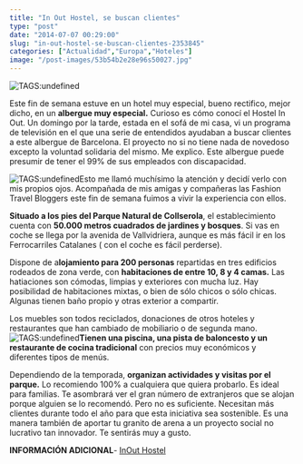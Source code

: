 ```yaml
---
title: "In Out Hostel, se buscan clientes"
type: "post"
date: "2014-07-07 00:29:00"
slug: "in-out-hostel-se-buscan-clientes-2353845"
categories: ["Actualidad","Europa","Hoteles"]
image: "/post-images/53b54b2e28e96s50027.jpg"
---
```


![ TAGS:undefined](/post-images/53b54b2e28e96s50027.jpg)  
  
Este fin de semana estuve en un hotel muy especial, bueno rectifico, mejor dicho, en un **albergue muy especial.** Curioso es cómo conocí el Hostel In Out. Un domingo por la tarde, estada en el sofá de mi casa, vi un programa de televisión en el que una serie de entendidos ayudaban a buscar clientes a este albergue de Barcelona. El proyecto no si no tiene nada de novedoso excepto la voluntad solidaria del mismo. Me explico. Este albergue puede presumir de tener el 99% de sus empleados con discapacidad.  
  
![ TAGS:undefined](/post-images/53b54b5794958s114603.jpg)Esto me llamó muchísimo la atención y decidí verlo con mis propios ojos. Acompañada de mis amigas y compañeras las Fashion Travel Bloggers este fin de semana fuimos a vivir la experiencia con ellos.  
  
**Situado a los pies del Parque Natural de Collserola**, el establecimiento cuenta con **50.000 metros cuadrados de jardines y bosques**. Si vas en coche se llega por la avenida de Vallvidriera, aunque es más fácil ir en los Ferrocarriles Catalanes ( con el coche es fácil perderse).  
  
Dispone de a**lojamiento para 200 personas** repartidas en tres edificios rodeados de zona verde, con **habitaciones de entre 10, 8 y 4 camas.** Las hatiaciones son cómodas, limpias y exteriores con mucha luz. Hay posibilidad de habitaciones mixtas, o bien de sólo chicos o sólo chicas. Algunas tienen baño propio y otras exterior a compartir.  
  
Los muebles son todos reciclados, donaciones de otros hoteles y restaurantes que han cambiado de mobiliario o de segunda mano. ![ TAGS:undefined](/post-images/53b54b7a46932s62711.jpg)**Tienen una piscina, una pista de baloncesto y un restaurante de cocina tradicional** con precios muy económicos y diferentes tipos de menús.  
  
Dependiendo de la temporada, **organizan actividades y visitas por el parque.** Lo recomiendo 100% a cualquiera que quiera probarlo. Es ideal para familias. Te asombrará ver el gran número de extranjeros que se alojan porque alguien se lo recomendó. Pero no es suficiente. Necesitan más clientes durante todo el año para que esta iniciativa sea sostenible. Es una manera también de aportar tu granito de arena a un proyecto social no lucrativo tan innovador. Te sentirás muy a gusto.  
  
**INFORMACIÓN ADICIONAL**- [InOut Hostel ](http://www.booking.com/hotel/es/inout.html?aid=1294466&no_rooms=1&group_adults=1)